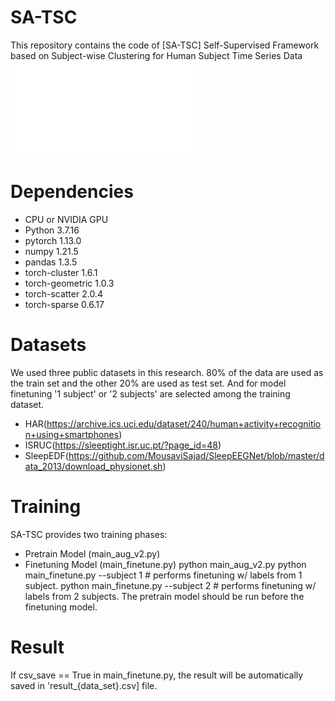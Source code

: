 # SA-TSC
This repository contains the code of [SA-TSC] Self-Supervised Framework based on Subject-wise Clustering for Human Subject Time Series Data
![model_img](./main_fig.pdf)
# Dependencies
- CPU or NVIDIA GPU
- Python 3.7.16
- pytorch 1.13.0
- numpy 1.21.5
- pandas 1.3.5
- torch-cluster 1.6.1
- torch-geometric 1.0.3
- torch-scatter 2.0.4
- torch-sparse 0.6.17

# Datasets
We used three public datasets in this research.
80% of the data are used as the train set and the other 20% are used as test set. And for model finetuning '1 subject' or '2 subjects' are selected among the training dataset.
- HAR(https://archive.ics.uci.edu/dataset/240/human+activity+recognition+using+smartphones)
- ISRUC(https://sleeptight.isr.uc.pt/?page_id=48)
- SleepEDF(https://github.com/MousaviSajad/SleepEEGNet/blob/master/data_2013/download_physionet.sh)

# Training
SA-TSC provides two training phases:
- Pretrain Model (main_aug_v2.py)
- Finetuning Model (main_finetune.py)
  python main_aug_v2.py
  python main_finetune.py --subject 1 # performs finetuning w/ labels from 1 subject.
  python main_finetune.py --subject 2 # performs finetuning w/ labels from 2 subjects.
The pretrain model should be run before the finetuning model.

# Result
If csv_save == True in main_finetune.py, the result will be automatically saved in 'result_{data_set}.csv] file.
